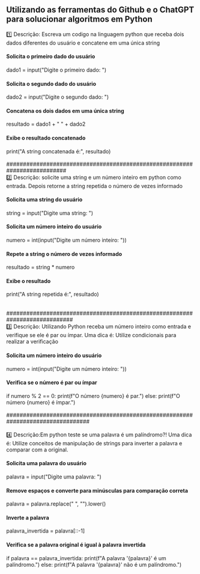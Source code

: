 ## Utilizando as ferramentas do Github e o ChatGPT para solucionar algoritmos em Python
:one:  <italico>Descrição: Escreva um codigo na linguagem python que receba dois dados diferentes do usuário e concatene em uma única string</italico> <br>
#### Solicita o primeiro dado do usuário
dado1 = input("Digite o primeiro dado: ")

#### Solicita o segundo dado do usuário
dado2 = input("Digite o segundo dado: ")

#### Concatena os dois dados em uma única string
resultado = dado1 + " " + dado2

#### Exibe o resultado concatenado
print("A string concatenada é:", resultado) 
<br>
<br>
########################################################################## 
<br>
2️⃣ Descrição: solicite uma string e um número inteiro em python  como entrada. Depois  retorne a string repetida o número de vezes informado
#### Solicita uma string do usuário
string = input("Digite uma string: ")

#### Solicita um número inteiro do usuário
numero = int(input("Digite um número inteiro: "))

#### Repete a string o número de vezes informado
resultado = string * numero

#### Exibe o resultado
print("A string repetida é:", resultado)        
<br>
<br>
############################################################################
<br>
3️⃣  Descrição: Utilizando Python receba um número inteiro como entrada e verifique se ele é par ou ímpar. Uma dica é: Utilize condicionais para realizar a verificação
#### Solicita um número inteiro do usuário
numero = int(input("Digite um número inteiro: "))

#### Verifica se o número é par ou ímpar
if numero % 2 == 0:
    print(f"O número {numero} é par.")
else:
    print(f"O número {numero} é ímpar.")        
<br>
#################################################################################<br>
<br>
4️⃣  Descrição:Em python teste se uma palavra é um palíndromo?! Uma dica é: Utilize conceitos de manipulação de strings para inverter a palavra e comparar com a original.<br>
#### Solicita uma palavra do usuário
palavra = input("Digite uma palavra: ")

#### Remove espaços e converte para minúsculas para comparação correta   <br>
palavra = palavra.replace(" ", "").lower()

#### Inverte a palavra
palavra_invertida = palavra[::-1]

#### Verifica se a palavra original é igual à palavra invertida
if palavra == palavra_invertida:
    print(f"A palavra '{palavra}' é um palíndromo.")
else:
    print(f"A palavra '{palavra}' não é um palíndromo.")



 

